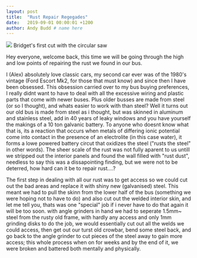 ```yaml
---
layout: post
title:  "Rust Repair Regegades"
date:   2019-09-01 00:00:01 +1200 
author: Andy Budd # name here
---
```

<img src="{{site.url}}/images/Bridgets 1st woodworking project/circular_saw.jpg" /> 
<a class="image-captions">Bridget's first cut with the circular saw</a>
<br>

Hey everyone, welcome back, this time we will be going through the high and low points of repairing the rust we found in our bus.

I (Alex) absolutely love classic cars, my second car ever was of the 1980's vintage (Ford Escort Mk2, for those that must know) and since then I have been obsessed. This obsession carried over to my bus buying preferences, I really didnt want to have to deal with all the excessive wiring and plastic parts that come with newer buses. Plus older busses are made from steel (or so I thought), and whats easier to work with than steel? Well it turns out our old bus is made from steel as i thought, but was skinned in aluminum and stainless steel, add in 40 years of leaky windows and you have yourself the makings of a 10 ton galvanic battery. To anyone who doesnt know what that is, its a reaction that occurs when metals of differing ionic potential come into contact in the presence of an electrolite (in this case water), it forms a lowe powered battery circut that oxidizes the steel ("rusts the steel" in other words). The sheer scale of the rust was not fully aparent to us untill we stripped out the interior panels and found the wall filled with "rust dust", needless to say this was a dissapointing finding, but we were not to be deterred, how hard can it be to repair rust....?

<!-- taking everything off so we could get to the rust. -->

The first step in dealing with all our rust was to get access so we could cut out the bad areas and replace it with shiny new (galvanised) steel. This meant we had to pull the skinn from the lower half of the bus (something we were hoping not to have to do) and also cut out the welded interior skin, and let me tell you, thats was one "special" job if i never have to do that again it will be too soon. with angle grinders in hand we had to seperate 1.5mm~ steel from the rusty old frame, with hardly any access and only 1mm grinding disks to do the job, we would essentially cut out all the welds we could access, then get out our turst old crowbar, bend some steel back, and go back to the angle grinder to cut pieces of the steel away to gain more access; this whole process when on for weeks and by the end of it, we were broken and battered both mentally and physically.

<!-- cutting out rust -->

<!-- making new pieces -->

<!-- welding -->

<!-- rust proofing ( hammerite, rust coinvertor and under body sealer) -->

<!-- conslusion / advice -->